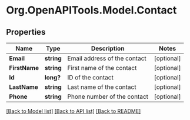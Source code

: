 # Org.OpenAPITools.Model.Contact
## Properties

Name | Type | Description | Notes
------------ | ------------- | ------------- | -------------
**Email** | **string** | Email address of the contact | [optional] 
**FirstName** | **string** | First name of the contact | [optional] 
**Id** | **long?** | ID of the contact | [optional] 
**LastName** | **string** | Last name of the contact | [optional] 
**Phone** | **string** | Phone number of the contact | [optional] 

[[Back to Model list]](../README.md#documentation-for-models) [[Back to API list]](../README.md#documentation-for-api-endpoints) [[Back to README]](../README.md)

